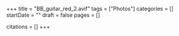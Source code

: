 +++
title = "BB_guitar_red_2.avif"
tags = ["Photos"]
categories = []
startDate = ""
draft = false
pages = []

citations = []
+++
